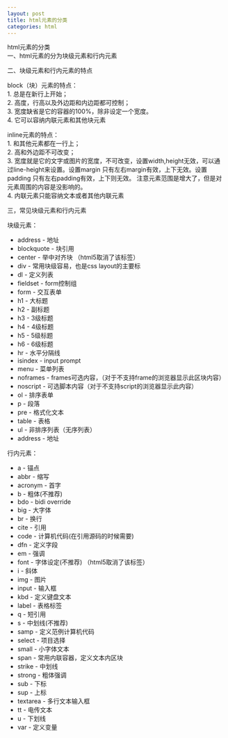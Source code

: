 ```yaml
---
layout: post
title: html元素的分类
categories: html
---
```


html元素的分类  
一、html元素的分为块级元素和行内元素  

二、块级元素和行内元素的特点  

block（块）元素的特点：  
 	1. 总是在新行上开始；  
 	2. 高度，行高以及外边距和内边距都可控制；  
 	3. 宽度缺省是它的容器的100%，除非设定一个宽度。  
 	4. 它可以容纳内联元素和其他块元素  
 
inline元素的特点：   
	1. 和其他元素都在一行上；  
	2. 高和外边距不可改变；  
	3. 宽度就是它的文字或图片的宽度，不可改变，设置width,height无效，可以通过line-height来设置。设置margin 只有左右margin有效，上下无效。设置padding 只有左右padding有效，上下则无效。
	注意元素范围是增大了，但是对元素周围的内容是没影响的。  
	4. 内联元素只能容纳文本或者其他内联元素

三，常见块级元素和行内元素  

块级元素：  
* address - 地址  
* blockquote - 块引用    
* center - 举中对齐块 （html5取消了该标签）    
* div - 常用块级容易，也是css layout的主要标  
* dl - 定义列表    
* fieldset - form控制组    
* form - 交互表单    
* h1 - 大标题    
* h2 - 副标题    
* h3 - 3级标题    
* h4 - 4级标题    
* h5 - 5级标题    
* h6 - 6级标题    
* hr - 水平分隔线    
* isindex - input prompt    
* menu - 菜单列表    
* noframes - frames可选内容，（对于不支持frame的浏览器显示此区块内容）    
* noscript - 可选脚本内容（对于不支持script的浏览器显示此内容）    
* ol - 排序表单    
* p - 段落    
* pre - 格式化文本    
* table - 表格    
* ul - 非排序列表（无序列表）    
* address - 地址
 
 行内元素：  
 * a - 锚点  
 * abbr - 缩写  
 * acronym - 首字  
 * b - 粗体(不推荐)  
 * bdo - bidi override  
 * big - 大字体  
 * br - 换行  
 * cite - 引用  
 * code - 计算机代码(在引用源码的时候需要)  
 * dfn - 定义字段  
 * em - 强调  
 * font - 字体设定(不推荐) （html5取消了该标签）  
 * i - 斜体  
 * img - 图片  
 * input - 输入框  
 * kbd - 定义键盘文本  
 * label - 表格标签  
 * q - 短引用  
 * s - 中划线(不推荐)  
 * samp - 定义范例计算机代码  
 * select - 项目选择  
 * small - 小字体文本  
 * span - 常用内联容器，定义文本内区块  
 * strike - 中划线  
 * strong - 粗体强调  
 * sub - 下标  
 * sup - 上标  
 * textarea - 多行文本输入框  
 * tt - 电传文本  
 * u - 下划线  
 * var - 定义变量
